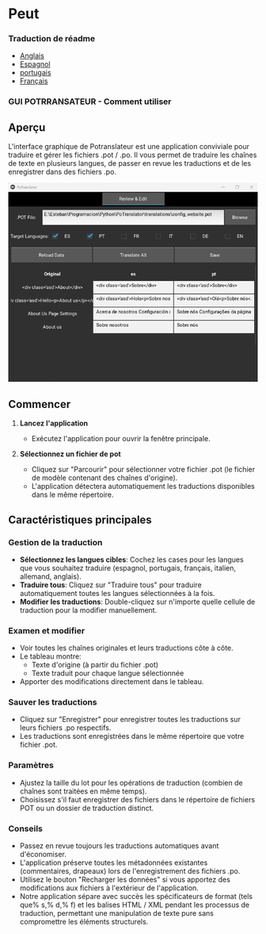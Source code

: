 # Peut

### Traduction de réadme

-   [Anglais](README.md)
-   [Espagnol](README.es.md)
-   [portugais](README.pt.md)
-   [Français](README.fr.md)

### GUI POTRRANSATEUR - Comment utiliser

## Aperçu

L'interface graphique de Potranslateur est une application conviviale pour traduire et gérer les fichiers .pot / .po. Il vous permet de traduire les chaînes de texte en plusieurs langues, de passer en revue les traductions et de les enregistrer dans des fichiers .po.

![Translator Graphical Interface](media/image1.png)

## Commencer

1.  **Lancez l'application**
    -   Exécutez l'application pour ouvrir la fenêtre principale.

2.  **Sélectionnez un fichier de pot**
    -   Cliquez sur "Parcourir" pour sélectionner votre fichier .pot (le fichier de modèle contenant des chaînes d'origine).
    -   L'application détectera automatiquement les traductions disponibles dans le même répertoire.

## Caractéristiques principales

### Gestion de la traduction

-   **Sélectionnez les langues cibles**: Cochez les cases pour les langues que vous souhaitez traduire (espagnol, portugais, français, italien, allemand, anglais).
-   **Traduire tous**: Cliquez sur "Traduire tous" pour traduire automatiquement toutes les langues sélectionnées à la fois.
-   **Modifier les traductions**: Double-cliquez sur n'importe quelle cellule de traduction pour la modifier manuellement.

### Examen et modifier

-   Voir toutes les chaînes originales et leurs traductions côte à côte.
-   Le tableau montre:
    -   Texte d'origine (à partir du fichier .pot)
    -   Texte traduit pour chaque langue sélectionnée
-   Apporter des modifications directement dans le tableau.

### Sauver les traductions

-   Cliquez sur "Enregistrer" pour enregistrer toutes les traductions sur leurs fichiers .po respectifs.
-   Les traductions sont enregistrées dans le même répertoire que votre fichier .pot.

### Paramètres

-   Ajustez la taille du lot pour les opérations de traduction (combien de chaînes sont traitées en même temps).
-   Choisissez s'il faut enregistrer des fichiers dans le répertoire de fichiers POT ou un dossier de traduction distinct.

### Conseils

-   Passez en revue toujours les traductions automatiques avant d'économiser.
-   L'application préserve toutes les métadonnées existantes (commentaires, drapeaux) lors de l'enregistrement des fichiers .po.
-   Utilisez le bouton "Recharger les données" si vous apportez des modifications aux fichiers à l'extérieur de l'application.
-   Notre application sépare avec succès les spécificateurs de format (tels que% s,% d,% f) et les balises HTML / XML pendant les processus de traduction, permettant une manipulation de texte pure sans compromettre les éléments structurels.
